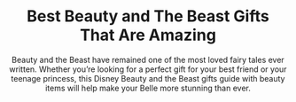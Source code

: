 ---
layout: post
title: Best Beauty and The Beast Gifts That Are Amazing
subtitle: Beauty and the Beast have remained one of the most loved fairy tales ever written. Whether you’re looking for a perfect gift for your best friend or your teenage princess, this Disney Beauty and the Beast gifts guide with beauty items will help make your Belle more stunning than ever.
header-img: "img/post/2023/09/copied/medium_Beauty_and_The_Beast_Gifts_fix_92b862bb0a.jpg"
header-style: text
permalink: "/beauty-and-the-beast-gifts/"
catalog: true
tags:
  - Recipients 
  - Men
---  